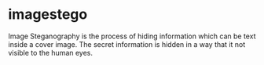 # imagestego
 Image Steganography is the process of hiding information which can be text inside a cover image. The secret information is hidden in a way that it not visible to the human eyes.
